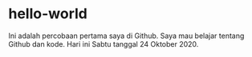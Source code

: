 # hello-world
Ini adalah percobaan pertama saya di Github. Saya mau belajar tentang Github dan kode. Hari ini Sabtu tanggal 24 Oktober 2020. 
